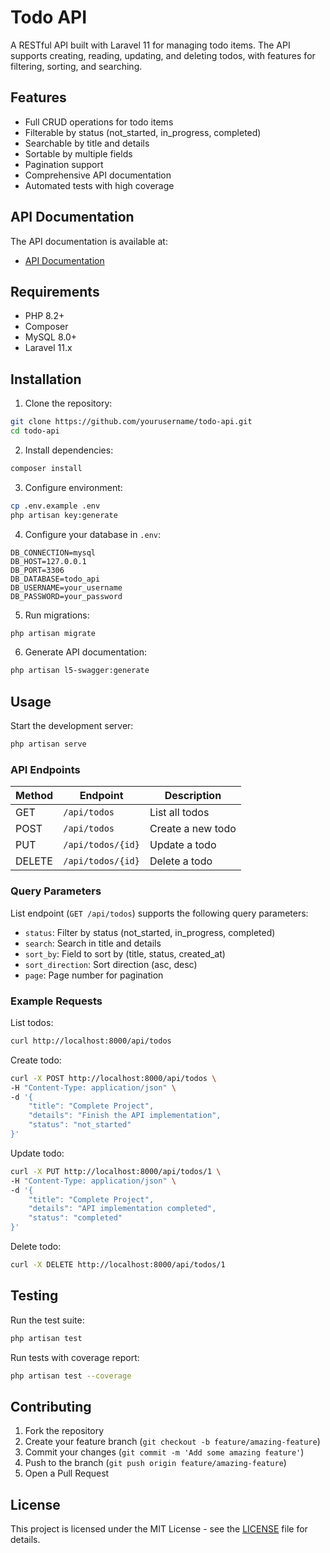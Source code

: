 # Todo API

A RESTful API built with Laravel 11 for managing todo items. The API supports creating, reading, updating, and deleting todos, with features for filtering, sorting, and searching.

## Features

- Full CRUD operations for todo items
- Filterable by status (not_started, in_progress, completed)
- Searchable by title and details
- Sortable by multiple fields
- Pagination support
- Comprehensive API documentation
- Automated tests with high coverage

## API Documentation

The API documentation is available at:
- [API Documentation](http://localhost:8000/api/documentation)

## Requirements

- PHP 8.2+
- Composer
- MySQL 8.0+
- Laravel 11.x

## Installation

1. Clone the repository:
```bash
git clone https://github.com/yourusername/todo-api.git
cd todo-api
```

2. Install dependencies:
```bash
composer install
```

3. Configure environment:
```bash
cp .env.example .env
php artisan key:generate
```

4. Configure your database in `.env`:
```
DB_CONNECTION=mysql
DB_HOST=127.0.0.1
DB_PORT=3306
DB_DATABASE=todo_api
DB_USERNAME=your_username
DB_PASSWORD=your_password
```

5. Run migrations:
```bash
php artisan migrate
```

6. Generate API documentation:
```bash
php artisan l5-swagger:generate
```

## Usage

Start the development server:
```bash
php artisan serve
```

### API Endpoints

| Method | Endpoint | Description |
|--------|----------|-------------|
| GET | `/api/todos` | List all todos |
| POST | `/api/todos` | Create a new todo |
| PUT | `/api/todos/{id}` | Update a todo |
| DELETE | `/api/todos/{id}` | Delete a todo |

### Query Parameters

List endpoint (`GET /api/todos`) supports the following query parameters:

- `status`: Filter by status (not_started, in_progress, completed)
- `search`: Search in title and details
- `sort_by`: Field to sort by (title, status, created_at)
- `sort_direction`: Sort direction (asc, desc)
- `page`: Page number for pagination

### Example Requests

List todos:
```bash
curl http://localhost:8000/api/todos
```

Create todo:
```bash
curl -X POST http://localhost:8000/api/todos \
-H "Content-Type: application/json" \
-d '{
    "title": "Complete Project",
    "details": "Finish the API implementation",
    "status": "not_started"
}'
```

Update todo:
```bash
curl -X PUT http://localhost:8000/api/todos/1 \
-H "Content-Type: application/json" \
-d '{
    "title": "Complete Project",
    "details": "API implementation completed",
    "status": "completed"
}'
```

Delete todo:
```bash
curl -X DELETE http://localhost:8000/api/todos/1
```

## Testing

Run the test suite:
```bash
php artisan test
```

Run tests with coverage report:
```bash
php artisan test --coverage
```

## Contributing

1. Fork the repository
2. Create your feature branch (`git checkout -b feature/amazing-feature`)
3. Commit your changes (`git commit -m 'Add some amazing feature'`)
4. Push to the branch (`git push origin feature/amazing-feature`)
5. Open a Pull Request

## License

This project is licensed under the MIT License - see the [LICENSE](LICENSE) file for details.
